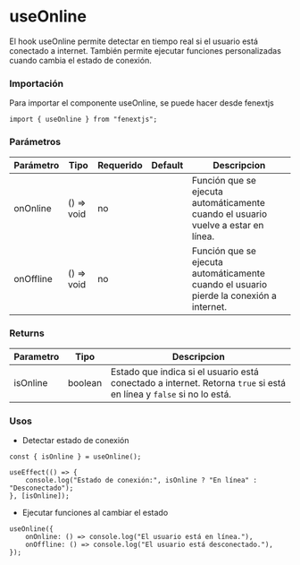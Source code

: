 # useOnline

El hook useOnline permite detectar en tiempo real si el usuario está conectado a internet. También permite ejecutar funciones personalizadas cuando cambia el estado de conexión.

### Importación

Para importar el componente useOnline, se puede hacer desde fenextjs

```tsx copy
import { useOnline } from "fenextjs";
```

### Parámetros

| Parámetro | Tipo        | Requerido | Default | Descripcion                                                                             |
| --------- | ----------- | --------- | ------- | --------------------------------------------------------------------------------------- |
| onOnline  | () =\> void | no        |         | Función que se ejecuta automáticamente cuando el usuario vuelve a estar en línea.       |
| onOffline | () =\> void | no        |         | Función que se ejecuta automáticamente cuando el usuario pierde la conexión a internet. |

### Returns

| Parametro | Tipo    | Descripcion                                                                                                         |
| --------- | ------- | ------------------------------------------------------------------------------------------------------------------- |
| isOnline  | boolean | Estado que indica si el usuario está conectado a internet. Retorna `true` si está en línea y `false` si no lo está. |

### Usos

-   Detectar estado de conexión

```tsx copy
const { isOnline } = useOnline();

useEffect(() => {
    console.log("Estado de conexión:", isOnline ? "En línea" : "Desconectado");
}, [isOnline]);
```

-   Ejecutar funciones al cambiar el estado

```tsx copy
useOnline({
    onOnline: () => console.log("El usuario está en línea."),
    onOffline: () => console.log("El usuario está desconectado."),
});
```

